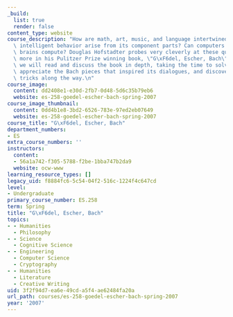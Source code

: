 ```yaml
---
_build:
  list: true
  render: false
content_type: website
course_description: "How are math, art, music, and language intertwined? How does\
  \ intelligent behavior arise from its component parts? Can computers think? Can\
  \ brains compute? Douglas Hofstadter probes very cleverly at these questions and\
  \ more in his Pulitzer Prize winning book, \"G\xF6del, Escher, Bach\". In this seminar,\
  \ we will read and discuss the book in depth, taking the time to solve its puzzles,\
  \ appreciate the Bach pieces that inspired its dialogues, and discover its hidden\
  \ tricks along the way.\n"
course_image:
  content: dd2408e1-e30d-2fb7-0d48-5d6c35b79eb6
  website: es-258-goedel-escher-bach-spring-2007
course_image_thumbnail:
  content: 0dd4b1e8-3bd2-6526-783e-97ed2eb07649
  website: es-258-goedel-escher-bach-spring-2007
course_title: "G\xF6del, Escher, Bach"
department_numbers:
- ES
extra_course_numbers: ''
instructors:
  content:
  - 56a1a742-f305-5788-f2be-1bba747b2da9
  website: ocw-www
learning_resource_types: []
legacy_uid: f8884fc6-5c54-04f2-516c-1224f4c647cd
level:
- Undergraduate
primary_course_number: ES.258
term: Spring
title: "G\xF6del, Escher, Bach"
topics:
- - Humanities
  - Philosophy
- - Science
  - Cognitive Science
- - Engineering
  - Computer Science
  - Cryptography
- - Humanities
  - Literature
  - Creative Writing
uid: 3f2f94d7-ea6e-49cd-a5f4-ae62484fa20a
url_path: courses/es-258-goedel-escher-bach-spring-2007
year: '2007'
---
```

